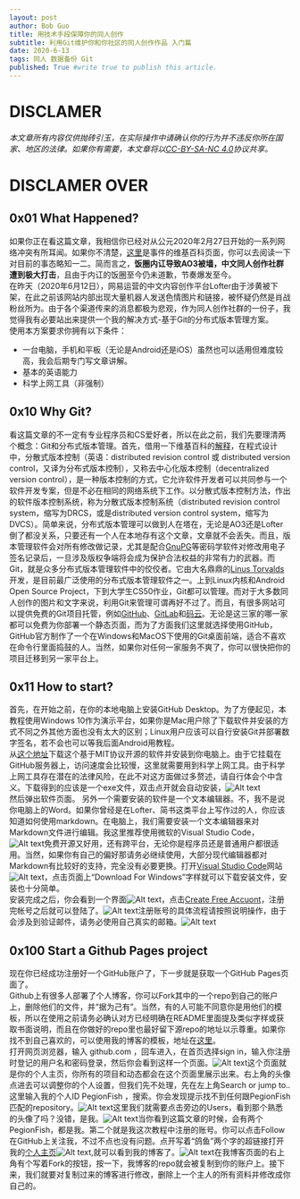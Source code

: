 ```yaml
---
layout: post
author: Bob Guo
title: 用技术手段保障你的同人创作
subtitle: 利用Git维护你和你社区的同人创作作品 入门篇
date: 2020-6-13
tags: 同人 数据备份 Git
published: True #write true to publish this article.
---
```

# DISCLAMER
*本文章所有内容仅供抛砖引玉，在实际操作中请确认你的行为并不违反你所在国家、地区的法律。如果你有需要，本文章将以[CC-BY-SA-NC 4.0](https://creativecommons.org/licenses/by-nc-sa/4.0/)协议共享。*
# DISCLAMER OVER
## 0x01 What Happened?
如果你正在看这篇文章，我相信你已经对从公元2020年2月27日开始的一系列网络冲突有所耳闻。如果你不清楚，[这里](https://zh.wikipedia.org/wiki/%E8%82%96%E6%88%98%E7%B2%89%E4%B8%9D%E4%B8%BE%E6%8A%A5%E4%BA%8B%E4%BB%B6)是事件的维基百科页面，你可以去阅读一下对目前的事态略知一二。简而言之，**饭圈内讧导致AO3被墙，中文同人创作社群遭到极大打击**，且由于内讧的饭圈至今仍未道歉，节奏爆发至今。  
在昨天（2020年6月12日），网易运营的中文内容创作平台Lofter由于涉黄被下架，在此之前该网站内部出现大量机器人发送色情图片和链接，被怀疑仍然是肖战粉丝所为。由于各个渠道传来的消息都极为悲观，作为同人创作社群的一份子，我觉得我有必要站出来提供一个我的解决方式-基于Git的分布式版本管理方案。  
使用本方案要求你拥有以下条件：
* 一台电脑，手机和平板（无论是Android还是iOS）虽然也可以适用但难度较高，我会后期专门写文章讲解。
* 基本的英语能力
* 科学上网工具（非强制）
## 0x10 Why Git?
看这篇文章的不一定有专业程序员和CS爱好者，所以在此之前，我们先要理清两个概念：Git和分布式版本管理。首先，借用一下维基百科的[解释](https://zh.wikipedia.org/wiki/%E5%88%86%E6%95%A3%E5%BC%8F%E7%89%88%E6%9C%AC%E6%8E%A7%E5%88%B6)，在程式设计中，分散式版本控制（英语：distributed revision control 或 distributed version control，又译为分布式版本控制），又称去中心化版本控制（decentralized version control），是一种版本控制的方式，它允许软件开发者可以共同参与一个软件开发专案，但是不必在相同的网络系统下工作。以分散式版本控制方法，作出的软件版本控制系统，称为分散式版本控制系统（distributed revision control system，缩写为DRCS，或是distributed version control system，缩写为DVCS）。简单来说，分布式版本管理可以做到人在塔在，无论是AO3还是Lofter倒了都没关系，只要还有一个人在本地存有这个文章，文章就不会丢失。而且，版本管理软件会对所有修改做记录，尤其是配合[GnuPG](https://zh.wikipedia.org/wiki/GnuPG)等密码学软件对修改用电子签名记录后，一旦涉及版权争端将会成为保护合法权益的非常有力的武器。而Git，就是众多分布式版本管理软件中的佼佼者。它由大名鼎鼎的[Linus Torvalds](https://zh.wikipedia.org/wiki/%E6%9E%97%E7%BA%B3%E6%96%AF%C2%B7%E6%89%98%E7%93%A6%E5%85%B9)开发，是目前最广泛使用的分布式版本管理软件之一。上到Linux内核和Android Open Source Project，下到大学生CS50作业，Git都可以管理。而对于大多数同人创作的图片和文字来说，利用Git来管理可谓再好不过了。而且，有很多网站可以提供免费的Git项目托管，例如[GitHub](https://github.com/)、[GitLab](https://about.gitlab.com/)和[码云](https://gitee.com/)。无论是这三家的哪一家都可以免费为你部署一个静态页面，而为了方面我们这里就选择使用GitHub，GitHub官方制作了一个在Windows和MacOS下使用的Git桌面前端，适合不喜欢在命令行里面捣鼓的人。当然，如果你对任何一家服务不爽了，你可以很快把你的项目迁移到另一家平台上。
## 0x11 How to start?
首先，在开始之前，在你的本地电脑上安装GitHub Desktop。为了方便起见，本教程使用Windows 10作为演示平台，如果你是Mac用户除了下载软件并安装的方式不同之外其他方面也没有太大的区别；Linux用户应该可以自行安装Git并部署数字签名，若不会也可以等我后面Android用教程。  
从[这个地址](https://desktop.github.com/)下载这个基于MIT协议开源的软件并安装到你电脑上。由于它挂载在GitHub服务器上，访问速度会比较慢，这里就需要用到科学上网工具。由于科学上网工具存在潜在的法律风险，在此不对这方面做过多赘述，请自行体会个中含义。下载得到的应该是一个exe文件，双击点开就会自动安装，![Alt text](/img/git/github_install.jpg)  
然后弹出软件页面。
另外一个需要安装的软件是一个文本编辑器。不，我不是说你电脑上的Word。如果你曾经是在Lofter、简书这类平台上写作过的人，你应该知道如何使用markdown。在电脑上，我们需要安装一个文本编辑器来对Markdown文件进行编辑。我这里推荐使用微软的Visual Studio Code，![Alt text](/img/git/vscode_markdown.jpg)免费开源又好用，还有跨平台，无论你是程序员还是普通用户都很适用。当然，如果你有自己的偏好那请务必继续使用，大部分现代编辑器都对Markdown有比较好的支持，完全没有必要更换。打开[Visual Studio Code](https://code.visualstudio.com/)网站![Alt text](/img/git/vscode_homepage.jpg)，点击页面上“Download For Windows”字样就可以下载安装文件，安装也十分简单。  
安装完成之后，你会看到一个界面![Alt text](/img/git/github_start.jpg)，点击[Create Free Accuont](https://github.com/join?source=GithubDesktop)，注册完帐号之后就可以登陆了。![Alt text](/img/git/github_register.jpg)注册账号的具体流程请按照说明操作，由于会涉及到验证邮件，请务必使用自己真实的邮箱。![Alt text](/img/git/github_reg_email.jpg)
## 0x100 Start a Github Pages project
现在你已经成功注册好一个GitHub账户了，下一步就是获取一个GitHub Pages页面了。  
Github上有很多人部署了个人博客，你可以Fork其中的一个repo到自己的账户上，删除他们的文件，并“据为己有”。当然，有的人可能不同意你是用他们的模板，所以在使用之前请务必确认对方已经明确在README里面提及类似字样或获取书面说明，而且在你做好的repo里也最好留下源repo的地址以示尊重。如果你找不到自己喜欢的，可以使用我的博客的模板，地址在[这里](https://github.com/PegionFish/PegionFish.github.io)。  
打开网页浏览器，输入 github.com ，回车进入，在首页选择sign in，输入你注册时登记的用户名和密码登录，然后你会看到这样一个页面。![Alt text](/img/git/github_web.jpg)这个页面就是你的个人主页，你所有的项目和动态都会在这个页面里展示出来。右上角的头像点进去可以调整你的个人设置，但我们先不处理，先在左上角Search or jump to..这里输入我的个人ID PegionFish ，搜索。你会发现提示找不到任何跟PegionFish匹配的repository。![Alt text](/img/git/github_no-repo.jpg)这里我们就需要点击旁边的Users，看到那个熟悉的头像了吗？没错，是我。![Alt text](/img/git/github_user.jpg)当你看到这篇文章的时候，会有两个PegionFish，都是我。第二个就是我这次教程中注册的账号。你可以点击Follow在GitHub上关注我，不过不点也没有问题。点开写着“鸽鱼”两个字的超链接打开我的[个人主页](https://github.com/PegionFish)![Alt text](/img/git/github_homepage.jpg),就可以看到我的博客了。![Alt text](/img/git/github_my-blog.jpg)在我博客页面的右上角有个写着Fork的按钮，按一下，我博客的repo就会被复制到你的账户上。接下来，我们就要对复制过来的博客进行修改，删除上一个主人的所有资料并修改成你自己的。
